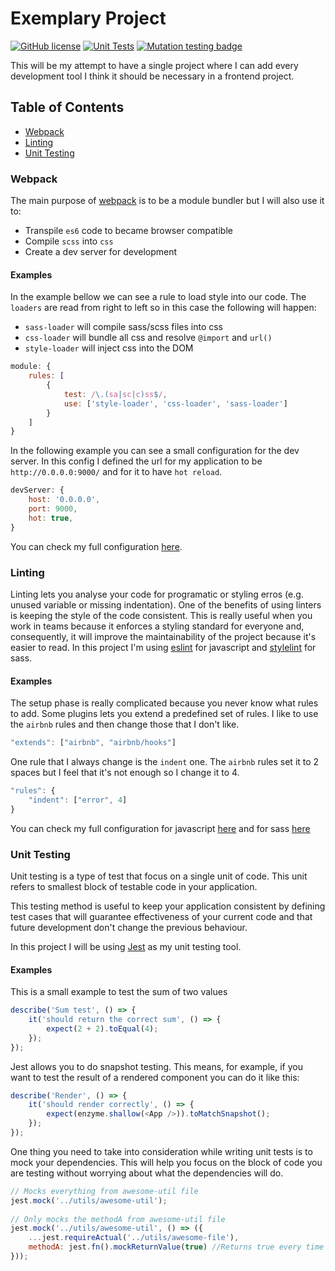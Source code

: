 # Exemplary Project
[![GitHub license](https://img.shields.io/badge/license-MIT-green.svg)](https://github.com/ricardani/exemplary-project/blob/master/LICENSE)
[![Unit Tests](https://github.com/ricardani/exemplary-project/workflows/Unit%20Tests/badge.svg)](https://github.com/ricardani/exemplary-project/actions)
[![Mutation testing badge](https://img.shields.io/endpoint?style=flat&url=https%3A%2F%2Fbadge-api.stryker-mutator.io%2Fgithub.com%2Fricardani%2Fexemplary-project%2Fmaster)](https://dashboard.stryker-mutator.io/reports/github.com/ricardani/exemplary-project/master)

This will be my attempt to have a single project where I can add every development tool I think it should be necessary in a frontend project.

## Table of Contents

* [Webpack](#webpack)
* [Linting](#linting)
* [Unit Testing](#unit-testing)

### Webpack

The main purpose of [webpack](https://github.com/webpack/webpack) is to be a module bundler but I will also use it to:
* Transpile `es6` code to became browser compatible
* Compile `scss` into `css`
* Create a dev server for development

#### Examples

In the example bellow we can see a rule to load style into our code. The `loaders` are read from right to left so in this case the following will happen:
* `sass-loader` will compile sass/scss files into css
* `css-loader` will bundle all css and resolve `@import` and `url()`
* `style-loader` will inject css into the DOM 
```js
module: {  
    rules: [  
        {  
            test: /\.(sa|sc|c)ss$/,  
            use: ['style-loader', 'css-loader', 'sass-loader']  
        }  
    ]  
}
```

In the following example you can see a small configuration for the dev server. In this config I defined the url for my application to be `http://0.0.0.0:9000/` and for it to have `hot reload`.
```js
devServer: {  
    host: '0.0.0.0',  
    port: 9000,  
    hot: true,  
}
```

You can check my full configuration [here](https://github.com/ricardani/exemplary-project/tree/master/tools/webpack).

### Linting

Linting lets you analyse your code for programatic or styling erros (e.g. unused variable or missing indentation).
One of the benefits of using linters is keeping the style of the code consistent. This is really useful when you work in teams because it enforces a styling standard for everyone and, consequently, it will improve the maintainability of the project because it's easier to read.
In this project I'm using [eslint](https://github.com/eslint/eslint) for javascript and [stylelint](https://github.com/stylelint/stylelint) for sass.

#### Examples

The setup phase is really complicated because you never know what rules to add. Some plugins lets you extend a predefined set of rules. I like to use the `airbnb` rules and then change those that I don't like.

```js
"extends": ["airbnb", "airbnb/hooks"]
```

One rule that I always change is the `indent` one. The `airbnb` rules set it to 2 spaces but I feel that it's not enough so I change it to 4.

```js
"rules": {  
    "indent": ["error", 4]  
}
```

You can check my full configuration for javascript [here](https://github.com/ricardani/exemplary-project/blob/master/.eslintrc) and for sass [here](https://github.com/ricardani/exemplary-project/blob/master/.stylelintrc)

### Unit Testing

Unit testing is a type of test that focus on a single unit of code.
This unit refers to smallest block of testable code in your application.

This testing method is useful to keep your application consistent by defining test cases that will guarantee effectiveness of your current code and that future development don't change the previous behaviour.

In this project I will be using [Jest](https://github.com/facebook/jest) as my unit testing tool.

#### Examples

This is a small example to test the sum of two values
```js
describe('Sum test', () => {
    it('should return the correct sum', () => {
        expect(2 + 2).toEqual(4);
    });
});
```

Jest allows you to do snapshot testing.
This means, for example, if you want to test the result of a rendered component you can do it like this:
```js
describe('Render', () => {
    it('should render correctly', () => {
        expect(enzyme.shallow(<App />)).toMatchSnapshot();
    });
});
```

One thing you need to take into consideration while writing unit tests is to mock your dependencies.
This will help you focus on the block of code you are testing without worrying about what the dependencies will do.
```js
// Mocks everything from awesome-util file
jest.mock('../utils/awesome-util');
 
// Only mocks the methodA from awesome-util file
jest.mock('../utils/awesome-util', () => ({
    ...jest.requireActual('../utils/awesome-file'),
    methodA: jest.fn().mockReturnValue(true) //Returns true every time it's called
}));
```
